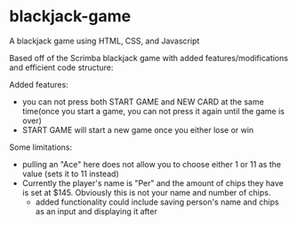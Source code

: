 # blackjack-game

A blackjack game using HTML, CSS, and Javascript

Based off of the Scrimba blackjack game with added features/modifications and efficient code structure:

Added features:
- you can not press both START GAME and NEW CARD at the same time(once you start a game, you can not press it again until the game is over)
- START GAME will start a new game once you either lose or win

Some limitations: 
- pulling an "Ace" here does not allow you to choose either 1 or 11 as the value (sets it to 11 instead)
- Currently the player's name is "Per" and the amount of chips they have is set at $145. Obviously this is not your name and number of chips.
  - added functionality could include saving person's name and chips as an input and displaying it after
 

 

 
